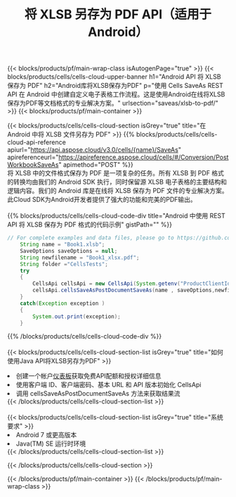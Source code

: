 ﻿---
title: 将 XLSB 另存为 PDF API（适用于 Android）
description: 使用Aspose.Cells Cloud SDK for Android将XLSB格式文件保存为PDF格式文件。
url: /zh/android/saveas/xlsb-to-pdf/
---
{{< blocks/products/pf/main-wrap-class isAutogenPage="true" >}}
{{< blocks/products/cells/cells-cloud-upper-banner h1="Android API 将 XLSB 保存为 PDF" h2="Android库将XLSB保存为PDF" p="使用 Cells SaveAs REST API 在 Android 中创建自定义电子表格工作流程。这是使用Android在线将XLSB保存为PDF等文档格式的专业解决方案。" urlsection="saveas/xlsb-to-pdf/" >}}
{{< blocks/products/pf/main-container >}}

{{< blocks/products/cells/cells-cloud-section isGrey="true" title="在 Android 中将 XLSB 文件另存为 PDF" >}}
{{% blocks/products/cells/cells-cloud-api-reference apiurl="https://api.aspose.cloud/v3.0/cells/{name}/SaveAs" apireferenceurl="https://apireference.aspose.cloud/cells/#/Conversion/PostWorkbookSaveAs" apimethod="POST" %}}
<br/>
将 XLSB 中的文件格式保存为 PDF 是一项复杂的任务。所有 XLSB 到 PDF 格式的转换均由我们的 Android SDK 执行，同时保留源 XLSB 电子表格的主要结构和逻辑内容。我们的 Android 库是在线将 XLSB 保存为 PDF 文件的专业解决方案。此Cloud SDK为Android开发者提供了强大的功能和完美的PDF输出。
<br/>
<br/>
{{% blocks/products/cells/cells-cloud-code-div title="Android 中使用 REST API 将 XLSB 保存为 PDF 格式的代码示例" gistPath="" %}}
  
```java
// For complete examples and data files, please go to https://github.com/aspose-cells-cloud/aspose-cells-cloud-android/
    String name = "Book1.xlsb";
    SaveOptions saveOptions = null;
    String newfilename = "Book1_xlsx.pdf";
    String folder ="CellsTests";
    try
    {
        CellsApi cellsApi = new CellsApi(System.getenv("ProductClientId"), System.getenv("ProductClientSecret"));
        cellsApi.cellsSaveAsPostDocumentSaveAs(name , saveOptions,newfilename,false,false,folder,null,null,null,true);                       
    }
    catch(Exception exception )
    {
        System.out.print(exception);
    }
```
  
{{% /blocks/products/cells/cells-cloud-code-div %}}
<br/>
<br/>
{{< blocks/products/cells/cells-cloud-section-list isGrey="true" title="如何使用Java API将XLSB另存为PDF" >}}
<li>创建一个帐户<a href="https://dashboard.aspose.cloud/">仪表板</a>获取免费API配额和授权详细信息</li>
<li>使用客户端 ID、客户端密码、基本 URL 和 API 版本初始化 CellsApi</li>
<li>调用 cellsSaveAsPostDocumentSaveAs 方法来获取结果流</li>
{{< /blocks/products/cells/cells-cloud-section-list >}}
<br/>
<br/>
{{< blocks/products/cells/cells-cloud-section-list isGrey="true" title="系统要求" >}}
<li>Android 7 或更高版本</li>
<li>Java(TM) SE 运行时环境</li>
{{< /blocks/products/cells/cells-cloud-section-list >}}

{{< /blocks/products/cells/cells-cloud-section >}}

{{< /blocks/products/pf/main-container >}}
{{< /blocks/products/pf/main-wrap-class >}}
